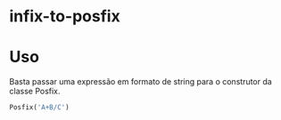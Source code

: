 # infix-to-posfix

# Uso

Basta passar uma expressão em formato de string para o construtor da classe Posfix.

```python
Posfix('A+B/C')
```
